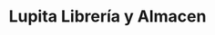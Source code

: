 ---
title: "Lupita Librería y Almacen"
url: /quetzaltenango/lupita-libreria-y-almacen/
shop: Allgemein
---